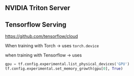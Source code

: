 ## NVIDIA Triton Server

## Tensorflow Serving

https://github.com/tensorflow/cloud

When training with Torch &rarr; uses `torch.device`

when training with Tensorflow &rarr; uses 

```python
gpu = tf.config.experimental.list_physical_devices('GPU')
tf.config.experimental.set_memory_growth(gpu[0], True)
```
